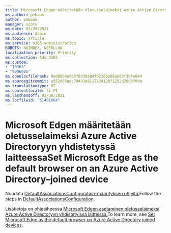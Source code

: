 ```yaml
---
title: Microsoft Edgen määritetään oletusselaimeksi Azure Active Directoryyn yhdistetyssä laitteessa
ms.author: pebaum
author: pebaum
manager: scotv
ms.date: 03/29/2021
ms.audience: Admin
ms.topic: article
ms.service: o365-administration
ROBOTS: NOINDEX, NOFOLLOW
localization_priority: Priority
ms.collection: Adm_O365
ms.custom:
- "10363"
- "9006005"
ms.openlocfilehash: 9ad0064a56378d30a84fb2266208ae83f3bfe044
ms.sourcegitcommit: e552d65aac79433a911723412bf1252d20d3f0da
ms.translationtype: MT
ms.contentlocale: fi-FI
ms.lasthandoff: 03/30/2021
ms.locfileid: "51491664"
---
```

# <a name="set-microsoft-edge-as-the-default-browser-on-an-azure-active-directoryjoined-device"></a><span data-ttu-id="8af26-102">Microsoft Edgen määritetään oletusselaimeksi Azure Active Directoryyn yhdistetyssä laitteessa</span><span class="sxs-lookup"><span data-stu-id="8af26-102">Set Microsoft Edge as the default browser on an Azure Active Directory–joined device</span></span>

<span data-ttu-id="8af26-103">Noudata [DefaultAssociationsConfiguration-määrityksen ohjeita.](https://go.microsoft.com/fwlink/?linkid=2132650)</span><span class="sxs-lookup"><span data-stu-id="8af26-103">Follow the steps in [DefaultAssociationsConfiguration](https://go.microsoft.com/fwlink/?linkid=2132650).</span></span>

<span data-ttu-id="8af26-104">Lisätietoja on ohjeaiheessa [Microsoft Edgen asetaminen oletusselaimeksi Azure Active Directoryyn yhdistetyissä laitteissa.](https://go.microsoft.com/fwlink/?linkid=2132440)</span><span class="sxs-lookup"><span data-stu-id="8af26-104">To learn more, see [Set Microsoft Edge as the default browser on Azure Active Directory joined devices](https://go.microsoft.com/fwlink/?linkid=2132440).</span></span>